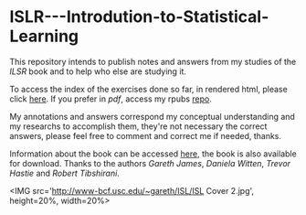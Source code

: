 # ISLR---Introdution-to-Statistical-Learning

This repository intends to publish notes and answers from my studies of the *ILSR* book and to help who else are studying it.  

To access the index of the exercises done so far, in rendered html, please click [here](https://tldrafael.github.io/ISLR---Introdution-to-Statistical-Learning/index.html). If you prefer in *pdf*, access my rpubs [repo](http://rpubs.com/toleafar).  

My annotations and answers correspond my conceptual understanding and my researchs to accomplish them, they're not necessary the correct answers, please feel free to comment and correct me if needed, thanks.  

Information about the book can be accessed [here](http://www-bcf.usc.edu/~gareth/ISL/), the book is also available for download. Thanks to the authors *Gareth James*, *Daniela Witten*, *Trevor Hastie* and *Robert Tibshirani*.

<IMG src='http://www-bcf.usc.edu/~gareth/ISL/ISL Cover 2.jpg', height=20%, width=20%> 